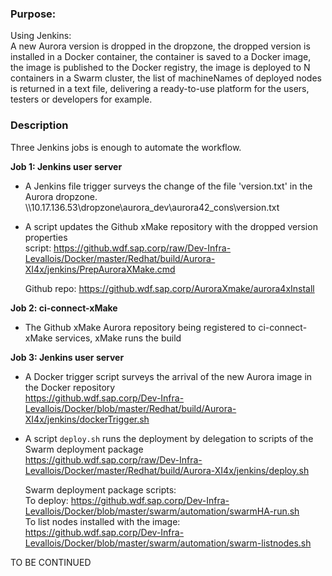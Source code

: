 ### Purpose:
Using Jenkins:  
A new Aurora version is dropped in the dropzone, the dropped version is installed in a Docker container, the container is saved to a Docker image, the image is published to the Docker registry, the image is deployed to N containers in a Swarm cluster, the list of machineNames of deployed nodes is returned in a text file, delivering a ready-to-use platform for the users, testers or developers for example.

### Description  
Three Jenkins jobs is enough to automate the workflow.  

**Job 1: Jenkins user server**  

- A Jenkins file trigger surveys the change of the file 'version.txt' in the Aurora dropzone.  
  \\\10.17.136.53\dropzone\aurora_dev\aurora42_cons\version.txt  

- A script updates the Github xMake repository with the dropped version properties  
  script: https://github.wdf.sap.corp/raw/Dev-Infra-Levallois/Docker/master/Redhat/build/Aurora-XI4x/jenkins/PrepAuroraXMake.cmd  
  
  Github repo: https://github.wdf.sap.corp/AuroraXmake/aurora4xInstall  

**Job 2: ci-connect-xMake**  
- The Github xMake Aurora repository being registered to ci-connect-xMake services, xMake runs the build

**Job 3: Jenkins user server**  

- A Docker trigger script surveys the arrival of the new Aurora image in the Docker repository  
  https://github.wdf.sap.corp/Dev-Infra-Levallois/Docker/blob/master/Redhat/build/Aurora-XI4x/jenkins/dockerTrigger.sh  

- A script `deploy.sh` runs the deployment by delegation to scripts of the Swarm deployment package  
  https://github.wdf.sap.corp/raw/Dev-Infra-Levallois/Docker/master/Redhat/build/Aurora-XI4x/jenkins/deploy.sh  
  
  Swarm deployment package scripts:  
  To deploy: https://github.wdf.sap.corp/Dev-Infra-Levallois/Docker/blob/master/swarm/automation/swarmHA-run.sh  
  To list nodes installed with the image:  
  https://github.wdf.sap.corp/Dev-Infra-Levallois/Docker/blob/master/swarm/automation/swarm-listnodes.sh  

TO BE CONTINUED  


